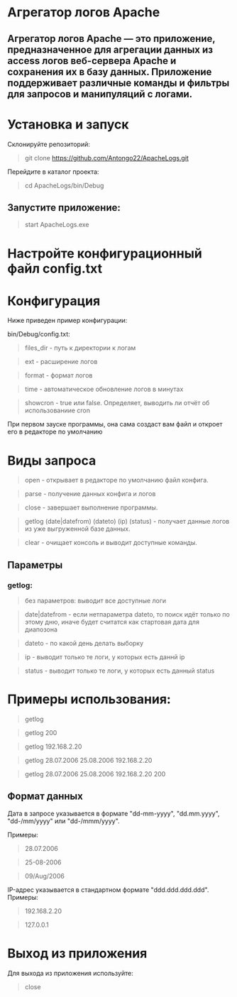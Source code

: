 # Агрегатор логов Apache

## Агрегатор логов Apache — это приложение, предназначенное для агрегации данных из access логов веб-сервера Apache и сохранения их в базу данных. Приложение поддерживает различные команды и фильтры для запросов и манипуляций с логами.

# Установка и запуск
Склонируйте репозиторий:

>git clone https://github.com/Antongo22/ApacheLogs.git

Перейдите в каталог проекта:

>cd ApacheLogs/bin/Debug

## Запустите приложение:
> start ApacheLogs.exe


# Настройте конфигурационный файл config.txt

# Конфигурация
Ниже приведен пример конфигурации:

bin/Debug/config.txt:
>files_dir - путь к директории к логам

>ext - расширение логов

>format - формат логов

>time - автоматическое обновление логов в минутах

>showcron - true или false. Определяет, выводить ли отчёт об использованиие cron

При первом зауске программы, она сама создаст вам файл и откроет его в редакторе по умолчанию

# Виды запроса
>open - открывает в редакторе по умолчанию файл конфига.

>parse - получение данных конфига и логов

>close - завершает выполнение программы.

>getlog (date|datefrom) (dateto) (ip) (status) - получает данные логов из уже выгруженной базе данных.

>clear - очищает консоль и выводит доступные команды.

## Параметры
### getlog:
> без параметров: выводит все доступные логи

> date|datefrom - если нетпараметра dateto, то поиск идёт только по этому дню, иначе будет считатся как стартовая дата для диапозона

>dateto - по какой день делать выборку

>ip - выводит только те логи, у которых есть даннй ip

>status - выводит только те логи, у которых есть данный status

# Примеры использования:

>getlog

>getlog 200

>getlog 192.168.2.20

>getlog 28.07.2006 25.08.2006 192.168.2.20

>getlog 28.07.2006 25.08.2006 192.168.2.20 200

## Формат данных
Дата в запросе указывается в формате "dd-mm-yyyy", "dd.mm.yyyy", "dd-/mm/yyyy" или "dd-/mmm/yyyy". 

Примеры:
>28.07.2006

>25-08-2006

>09/Aug/2006

IP-адрес указывается в стандартном формате "ddd.ddd.ddd.ddd". Примеры:

>192.168.2.20

>127.0.0.1

# Выход из приложения
Для выхода из приложения используйте:
>close
